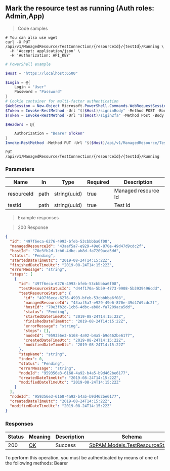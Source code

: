 
## Mark the resource test as running (Auth roles: Admin,App)

<a id="opIdSetResourceTestAsRunningAsync"></a>

> Code samples

```shell
# You can also use wget
curl -X PUT /api/v1/ManagedResource/TestConnection/{resourceId}/{testId}/Running \
  -H 'Accept: application/json' \
  -H 'Authorization: API_KEY'

```

```powershell
# PowerShell example

$Host = "https://localhost:6500"

$Login = @{
    Login = "User"
    Password = "Password"
}
# Cookie container for multi-factor authentication
$WebSession = New-Object Microsoft.PowerShell.Commands.WebRequestSession
$Token = Invoke-RestMethod -Url "$($Host)/signinBody" -Method POST -Body (ConvertTo-Json $Login) -WebRequestSession $WebSession
$Token = Invoke-RestMethod -Url "$($Host)/sigin2fa" -Method Post -Body $MfaCode -Headers @{Authorization: "Bearer $Token"} -WebRequestSession $WebSession

$Headers = @{

    Authorization = "Bearer $Token"
}
Invoke-RestMethod -Method PUT -Url "$($Host)/api/v1/ManagedResource/TestConnection/{resourceId}/{testId}/Running -Headers $Headers
```

`PUT /api/v1/ManagedResource/TestConnection/{resourceId}/{testId}/Running`

<h3 id="mark-the-resource-test-as-running-(auth-roles:-admin,app)-parameters">Parameters</h3>

|Name|In|Type|Required|Description|
|---|---|---|---|---|
|resourceId|path|string(uuid)|true|Managed resource Id|
|testId|path|string(uuid)|true|Test Id|

> Example responses

> 200 Response

```json
{
  "id": "497f6eca-6276-4993-bfeb-53cbbbba6f08",
  "managedResourceId": "43aaf5a7-e929-49e6-870e-49d47d9cdc2f",
  "hostId": "70e3fb2d-1cb6-4dbc-ab8d-fa7209aca5dd",
  "status": "Pending",
  "startedDateTimeUtc": "2019-08-24T14:15:22Z",
  "finishedDateTimeUtc": "2019-08-24T14:15:22Z",
  "errorMessage": "string",
  "steps": [
    {
      "id": "497f6eca-6276-4993-bfeb-53cbbbba6f08",
      "testResourceStatusId": "d44f170a-5b59-4773-9908-5b3939496cdd",
      "testResourceStatus": {
        "id": "497f6eca-6276-4993-bfeb-53cbbbba6f08",
        "managedResourceId": "43aaf5a7-e929-49e6-870e-49d47d9cdc2f",
        "hostId": "70e3fb2d-1cb6-4dbc-ab8d-fa7209aca5dd",
        "status": "Pending",
        "startedDateTimeUtc": "2019-08-24T14:15:22Z",
        "finishedDateTimeUtc": "2019-08-24T14:15:22Z",
        "errorMessage": "string",
        "steps": [],
        "nodeId": "959356e3-6168-4a92-b4a5-b9d462be6177",
        "createdDateTimeUtc": "2019-08-24T14:15:22Z",
        "modifiedDateTimeUtc": "2019-08-24T14:15:22Z"
      },
      "stepName": "string",
      "index": 0,
      "status": "Pending",
      "errorMessage": "string",
      "nodeId": "959356e3-6168-4a92-b4a5-b9d462be6177",
      "createdDateTimeUtc": "2019-08-24T14:15:22Z",
      "modifiedDateTimeUtc": "2019-08-24T14:15:22Z"
    }
  ],
  "nodeId": "959356e3-6168-4a92-b4a5-b9d462be6177",
  "createdDateTimeUtc": "2019-08-24T14:15:22Z",
  "modifiedDateTimeUtc": "2019-08-24T14:15:22Z"
}
```

<h3 id="mark-the-resource-test-as-running-(auth-roles:-admin,app)-responses">Responses</h3>

|Status|Meaning|Description|Schema|
|---|---|---|---|
|200|[OK](https://tools.ietf.org/html/rfc7231#section-6.3.1)|Success|[SbPAM.Models.TestResourceStatus](../Models/sbpam.models.testresourcestatus.md)|

<aside class="warning">
To perform this operation, you must be authenticated by means of one of the following methods:
Bearer
</aside>


